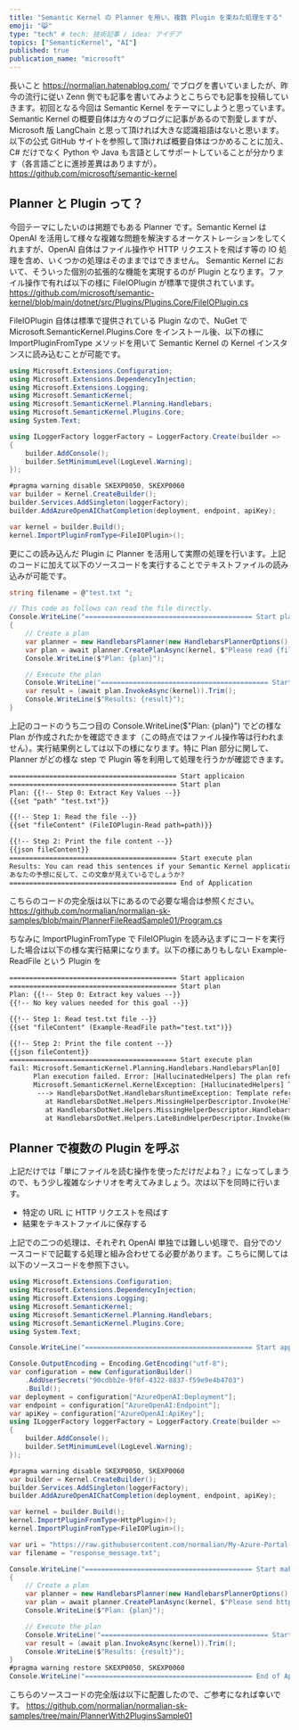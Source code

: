 ```yaml
---
title: "Semantic Kernel の Planner を用い、複数 Plugin を束ねた処理をする"
emoji: "😸"
type: "tech" # tech: 技術記事 / idea: アイデア
topics: ["SemanticKernel", "AI"]
published: true
publication_name: "microsoft"
---
```


長いこと https://normalian.hatenablog.com/ でブログを書いていましたが、昨今の流行に従い Zenn 側でも記事を書いてみようとこちらでも記事を投稿していきます。初回となる今回は Semantic Kernel をテーマにしようと思っています。
Semantic Kernel の概要自体は方々のブログに記事があるので割愛しますが、Microsoft 版 LangChain と思って頂ければ大きな認識祖語はないと思います。以下の公式 GitHub サイトを参照して頂ければ概要自体はつかめることに加え、C# だけでなく Python や Java も言語としてサポートしていることが分かります（各言語ごとに進捗差異はありますが）。
https://github.com/microsoft/semantic-kernel

## Planner と Plugin って？

今回テーマにしたいのは掲題でもある Planner です。Semantic Kernel は OpenAI を活用して様々な複雑な問題を解決するオーケストレーションをしてくれますが、OpenAI 自体はファイル操作や HTTP リクエストを飛ばす等の IO 処理を含め、いくつかの処理はそのままではできません。
Semantic Kernel において、そういった個別の拡張的な機能を実現するのが Plugin となります。ファイル操作で有れば以下の様に FileIOPlugin が標準で提供されています。
https://github.com/microsoft/semantic-kernel/blob/main/dotnet/src/Plugins/Plugins.Core/FileIOPlugin.cs

FileIOPlugin 自体は標準で提供されている Plugin なので、NuGet で Microsoft.SemanticKernel.Plugins.Core をインストール後、以下の様に ImportPluginFromType メソッドを用いて Semantic Kernel の Kernel インスタンスに読み込むことが可能です。
```csharp
using Microsoft.Extensions.Configuration;
using Microsoft.Extensions.DependencyInjection;
using Microsoft.Extensions.Logging;
using Microsoft.SemanticKernel;
using Microsoft.SemanticKernel.Planning.Handlebars;
using Microsoft.SemanticKernel.Plugins.Core;
using System.Text;

using ILoggerFactory loggerFactory = LoggerFactory.Create(builder =>
{
    builder.AddConsole();
    builder.SetMinimumLevel(LogLevel.Warning);
});

#pragma warning disable SKEXP0050, SKEXP0060
var builder = Kernel.CreateBuilder();
builder.Services.AddSingleton(loggerFactory);
builder.AddAzureOpenAIChatCompletion(deployment, endpoint, apiKey);

var kernel = builder.Build();
kernel.ImportPluginFromType<FileIOPlugin>();
```

更にこの読み込んだ Plugin に Planner を活用して実際の処理を行います。上記のコードに加えて以下のソースコードを実行することでテキストファイルの読み込みが可能です。

```csharp
string filename = @"test.txt ";

// This code as follows can read the file directly.
Console.WriteLine("========================================== Start plan");
{
    // Create a plan
    var planner = new HandlebarsPlanner(new HandlebarsPlannerOptions() { AllowLoops = true });
    var plan = await planner.CreatePlanAsync(kernel, $"Please read {filename} file on current directory");
    Console.WriteLine($"Plan: {plan}");

    // Execute the plan
    Console.WriteLine("========================================== Start execute plan");
    var result = (await plan.InvokeAsync(kernel)).Trim();
    Console.WriteLine($"Results: {result}");
}
```
上記のコードのうち二つ目の Console.WriteLine($"Plan: {plan}") でどの様な Plan が作成されたかを確認できます（この時点ではファイル操作等は行われません）。実行結果例としては以下の様になります。特に Plan 部分に関して、Planner がどの様な step で Plugin 等を利用して処理を行うかが確認できます。

```txt
========================================== Start applicaion
========================================== Start plan
Plan: {{!-- Step 0: Extract Key Values --}}
{{set "path" "test.txt"}}

{{!-- Step 1: Read the file --}}
{{set "fileContent" (FileIOPlugin-Read path=path)}}

{{!-- Step 2: Print the file content --}}
{{json fileContent}}
========================================== Start execute plan
Results: You can read this sentences if your Semantic Kernel application works well.
あなたの予想に反して、この文章が見えているでしょうか?
========================================== End of Application
```

こちらのコードの完全版は以下にあるので必要な場合は参照ください。
https://github.com/normalian/normalian-sk-samples/blob/main/PlannerFileReadSample01/Program.cs

ちなみに ImportPluginFromType で FileIOPlugin を読み込まずにコードを実行した場合は以下の様な実行結果になります。以下の様にありもしない Example-ReadFile という Plugin を
```txt
========================================== Start applicaion
========================================== Start plan
Plan: {{!-- Step 0: Extract key values --}}
{{!-- No key values needed for this goal --}}

{{!-- Step 1: Read test.txt file --}}
{{set "fileContent" (Example-ReadFile path="test.txt")}}

{{!-- Step 2: Print the file content --}}
{{json fileContent}}
========================================== Start execute plan
fail: Microsoft.SemanticKernel.Planning.Handlebars.HandlebarsPlan[0]
      Plan execution failed. Error: [HallucinatedHelpers] The plan references hallucinated helpers: Helper 'Example-ReadFile'
      Microsoft.SemanticKernel.KernelException: [HallucinatedHelpers] The plan references hallucinated helpers: Helper 'Example-ReadFile'
       ---> HandlebarsDotNet.HandlebarsRuntimeException: Template references a helper that cannot be resolved. Helper 'Example-ReadFile'
         at HandlebarsDotNet.Helpers.MissingHelperDescriptor.Invoke(HelperOptions& options, Context& context, Arguments& arguments)
         at HandlebarsDotNet.Helpers.MissingHelperDescriptor.HandlebarsDotNet.Helpers.IHelperDescriptor<HandlebarsDotNet.HelperOptions>.Invoke(HelperOptions& options, Context& context, Arguments& arguments)
         at HandlebarsDotNet.Helpers.LateBindHelperDescriptor.Invoke(HelperOptions& options, Context& context, Arguments& arguments)
```

## Planner で複数の Plugin を呼ぶ
上記だけでは「単にファイルを読む操作を使っただけだよね？」になってしまうので、もう少し複雑なシナリオを考えてみましょう。次は以下を同時に行います。
+ 特定の URL に HTTP リクエストを飛ばす
+ 結果をテキストファイルに保存する

上記での二つの処理は、それぞれ OpenAI 単独では難しい処理で、自分でのソースコードで記載する処理と組み合わせてる必要があります。こちらに関しては以下のソースコードを参照下さい。
```csharp
using Microsoft.Extensions.Configuration;
using Microsoft.Extensions.DependencyInjection;
using Microsoft.Extensions.Logging;
using Microsoft.SemanticKernel;
using Microsoft.SemanticKernel.Planning.Handlebars;
using Microsoft.SemanticKernel.Plugins.Core;
using System.Text;

Console.WriteLine("========================================== Start applicaion");

Console.OutputEncoding = Encoding.GetEncoding("utf-8");
var configuration = new ConfigurationBuilder()
    .AddUserSecrets("90cdbb2e-9f8f-4322-8837-f59e9e4b4703")
    .Build();
var deployment = configuration["AzureOpenAI:Deployment"];
var endpoint = configuration["AzureOpenAI:Endpoint"];
var apiKey = configuration["AzureOpenAI:ApiKey"];
using ILoggerFactory loggerFactory = LoggerFactory.Create(builder =>
{
    builder.AddConsole();
    builder.SetMinimumLevel(LogLevel.Warning);
});

#pragma warning disable SKEXP0050, SKEXP0060
var builder = Kernel.CreateBuilder();
builder.Services.AddSingleton(loggerFactory);
builder.AddAzureOpenAIChatCompletion(deployment, endpoint, apiKey);

var kernel = builder.Build();
kernel.ImportPluginFromType<HttpPlugin>();
kernel.ImportPluginFromType<FileIOPlugin>();

var uri = "https://raw.githubusercontent.com/normalian/My-Azure-Portal-ChromeExtension/master/README.md";
var filename = "response_message.txt";

Console.WriteLine("========================================== Start make plan");
{
    // Create a plan
    var planner = new HandlebarsPlanner(new HandlebarsPlannerOptions() { AllowLoops = true });
    var plan = await planner.CreatePlanAsync(kernel, $"Please send http request to {uri} and save the response as {filename} file on current directory.");
    Console.WriteLine($"Plan: {plan}");

    // Execute the plan
    Console.WriteLine("========================================== Start execute plan");
    var result = (await plan.InvokeAsync(kernel)).Trim();
    Console.WriteLine($"Results: {result}");
}
#pragma warning restore SKEXP0050, SKEXP0060
Console.WriteLine("========================================== End of Application ");
```

こちらのソースコードの完全版は以下に配置したので、ご参考になれば幸いです。
https://github.com/normalian/normalian-sk-samples/tree/main/PlannerWith2PluginsSample01

